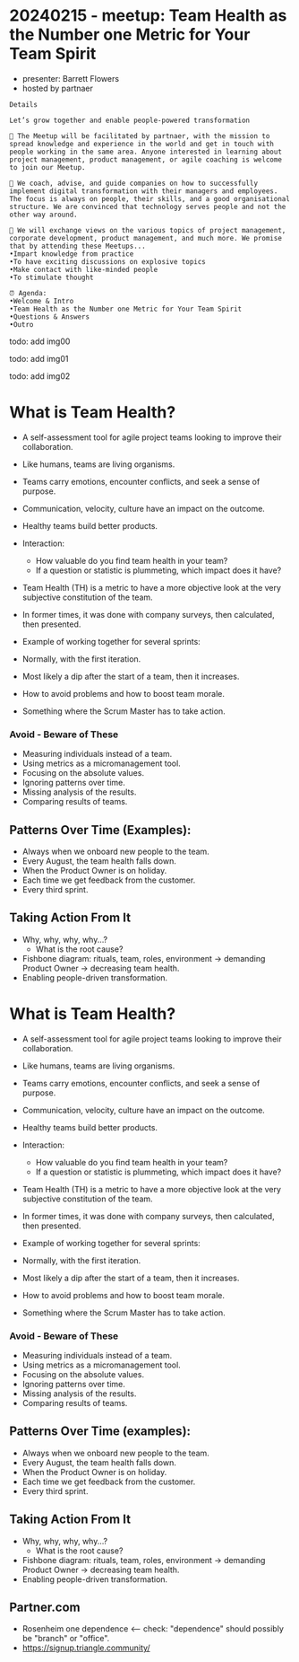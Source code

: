 # 20240215 - meetup: Team Health as the Number one Metric for Your Team Spirit

* presenter: Barrett Flowers
* hosted by partnaer

```
Details

Let’s grow together and enable people-powered transformation

👥 The Meetup will be facilitated by partnaer, with the mission to spread knowledge and experience in the world and get in touch with people working in the same area. Anyone interested in learning about project management, product management, or agile coaching is welcome to join our Meetup.

🌳 We coach, advise, and guide companies on how to successfully implement digital transformation with their managers and employees. The focus is always on people, their skills, and a good organisational structure. We are convinced that technology serves people and not the other way around.

🥇 We will exchange views on the various topics of project management, corporate development, product management, and much more. We promise that by attending these Meetups...
•Impart knowledge from practice
•To have exciting discussions on explosive topics
•Make contact with like-minded people
•To stimulate thought

⏰ Agenda:
•Welcome & Intro
•Team Health as the Number one Metric for Your Team Spirit
•Questions & Answers
•Outro
```

todo: add img00

todo: add img01

todo: add img02

# What is Team Health?
* A self-assessment tool for agile project teams looking to improve their collaboration.
* Like humans, teams are living organisms.
* Teams carry emotions, encounter conflicts, and seek a sense of purpose.
* Communication, velocity, culture have an impact on the outcome.
* Healthy teams build better products.
* Interaction:
  * How valuable do you find team health in your team?
  * If a question or statistic is plummeting, which impact does it have?

* Team Health (TH) is a metric to have a more objective look at the very subjective constitution of the team.
* In former times, it was done with company surveys, then calculated, then presented.
* Example of working together for several sprints:
* Normally, with the first iteration.
* Most likely a dip after the start of a team, then it increases.
* How to avoid problems and how to boost team morale.
* Something where the Scrum Master has to take action.

### Avoid - Beware of These
* Measuring individuals instead of a team.
* Using metrics as a micromanagement tool.
* Focusing on the absolute values.
* Ignoring patterns over time.
* Missing analysis of the results.
* Comparing results of teams.

## Patterns Over Time (Examples):
* Always when we onboard new people to the team.
* Every August, the team health falls down.
* When the Product Owner is on holiday.
* Each time we get feedback from the customer.
* Every third sprint.

## Taking Action From It
* Why, why, why, why...?
  * What is the root cause?
* Fishbone diagram: rituals, team, roles, environment -> demanding Product Owner -> decreasing team health.
* Enabling people-driven transformation.

# What is Team Health?
* A self-assessment tool for agile project teams looking to improve their collaboration.
* Like humans, teams are living organisms.
* Teams carry emotions, encounter conflicts, and seek a sense of purpose.
* Communication, velocity, culture have an impact on the outcome.
* Healthy teams build better products.
* Interaction:
  * How valuable do you find team health in your team?
  * If a question or statistic is plummeting, which impact does it have?

* Team Health (TH) is a metric to have a more objective look at the very subjective constitution of the team.
* In former times, it was done with company surveys, then calculated, then presented.
* Example of working together for several sprints:
* Normally, with the first iteration.
* Most likely a dip after the start of a team, then it increases.
* How to avoid problems and how to boost team morale.
* Something where the Scrum Master has to take action.

### Avoid - Beware of These
* Measuring individuals instead of a team.
* Using metrics as a micromanagement tool.
* Focusing on the absolute values.
* Ignoring patterns over time.
* Missing analysis of the results.
* Comparing results of teams.

## Patterns Over Time (examples):
* Always when we onboard new people to the team.
* Every August, the team health falls down.
* When the Product Owner is on holiday.
* Each time we get feedback from the customer.
* Every third sprint.

## Taking Action From It
* Why, why, why, why...?
  * What is the root cause?
* Fishbone diagram: rituals, team, roles, environment -> demanding Product Owner -> decreasing team health.
* Enabling people-driven transformation.

## Partner.com
* Rosenheim one dependence <-- check: "dependence" should possibly be "branch" or "office".
* https://signup.triangle.community/
